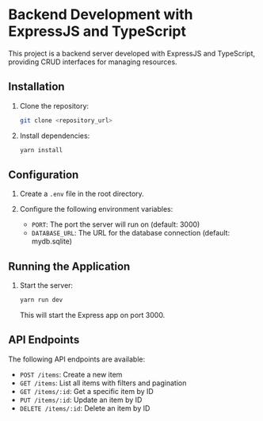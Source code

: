 # Backend Development with ExpressJS and TypeScript

This project is a backend server developed with ExpressJS and TypeScript, providing CRUD interfaces for managing resources.

## Installation

1.  Clone the repository:

    ```bash
    git clone <repository_url>
    ```

2.  Install dependencies:

    ```bash
    yarn install
    ```

## Configuration

1.  Create a `.env` file in the root directory.
2.  Configure the following environment variables:

    *   `PORT`: The port the server will run on (default: 3000)
    *   `DATABASE_URL`: The URL for the database connection (default: mydb.sqlite)

## Running the Application

1.  Start the server:

    ```bash
    yarn run dev
    ```

    This will start the Express app on port 3000.

## API Endpoints

The following API endpoints are available:

*   `POST /items`: Create a new item
*   `GET /items`: List all items with filters and pagination
*   `GET /items/:id`: Get a specific item by ID
*   `PUT /items/:id`: Update an item by ID
*   `DELETE /items/:id`: Delete an item by ID
